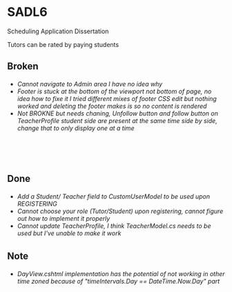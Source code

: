 # SADL6
Scheduling Application Dissertation

Tutors can be rated by paying students</br>

<h2>Broken</h2>
<h6>
  <ul>
    <li>Cannot navigate to Admin area I have no idea why</li>
    <li>Footer is stuck at the bottom of the viewport not bottom of page, no idea how to fixe it I tried different mixes of footer CSS edit but nothing worked and deleting the footer makes is so no content is rendered</li>
    <li>Not BROKNE but needs chaning, Unfollow button and follow button on TeacherProfile student side are present at the same time side by side, change that to only display one at a time</li>
  </ul>
</h6>

</br>
</br>

<h2>Done</h2>
<h6>
  <ul>
    <li>Add a Student/ Teacher field to CustomUserModel to be used upon REGISTERING</li>
    <li>Cannot choose your role (Tutor/Student) upon registering, cannot figure out how to implement it properly</li>
    <li>Cannot update TeacherProfile, I think TeacherModel.cs needs to be used but I've unable to make it work</li>
  </ul>
</h6>

<h2>Note</h2>
<h6>
  <ul>
    <li>DayView.cshtml implementation has the potential of not working in other time zoned because of "timeIntervals.Day == DateTime.Now.Day" part</li>
  </ul>
</h6>
